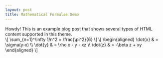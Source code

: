 ```yaml
---
layout: post
title: Mathematical Formulae Demo 
---
```



<div class="message">
  Howdy! This is an example blog post that shows several types of HTML content supported in this theme.
</div>
<div>
<span>
\[ \sum_{n=1}^\infty 1/n^2 = \frac{\pi^2}{6} \]
\[ \begin{aligned} \dot{x} & = \sigma(y-x) \\ \dot{y} & = \rho x - y - xz \\ \dot{z} & = -\beta z + xy \end{aligned} \]
</span>
</div>
